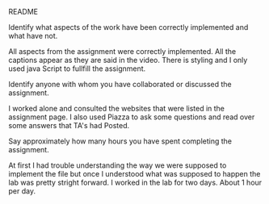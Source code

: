 README 

Identify what aspects of the work have been correctly implemented and what have not.


All aspects from the assignment were correctly implemented. All the captions appear 
as they are said in the video. There is styling and I only used java Script to 
fullfill the assignment.


Identify anyone with whom you have collaborated or discussed the assignment.


I worked alone and consulted the websites that were listed in the assignment page. 
I also used Piazza to ask some questions and read over some answers that TA's
had Posted. 



Say approximately how many hours you have spent completing the assignment.


At first I had trouble understanding the way we were supposed to implement the file
but once I understood what was supposed to happen the lab was pretty stright forward. 
I worked in the lab for two days. About 1 hour per day. 
